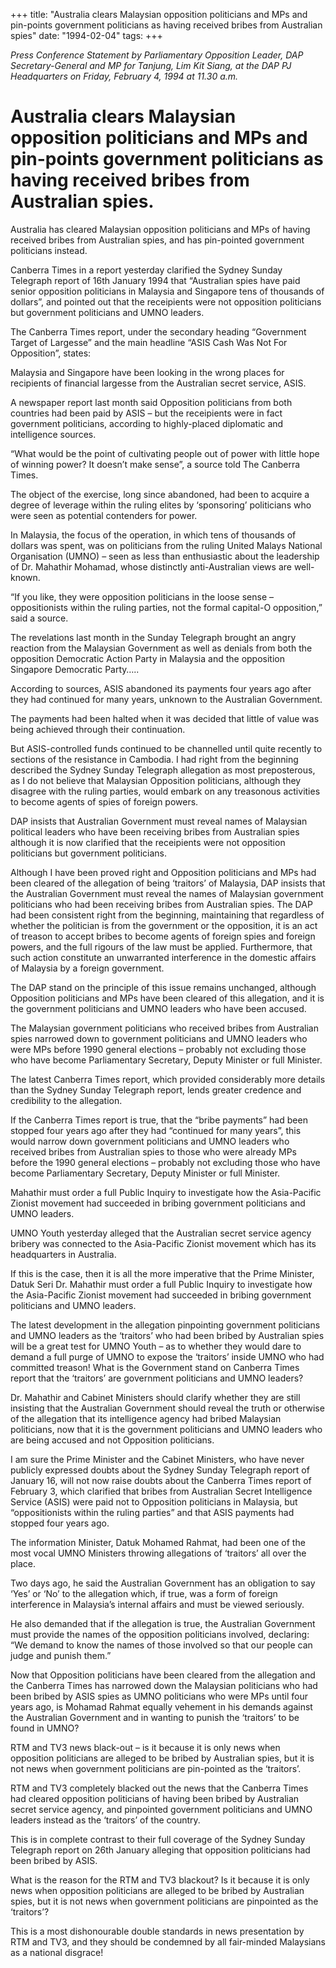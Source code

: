 +++ 
title: "Australia clears Malaysian opposition politicians and MPs and pin-points government politicians as having received bribes from Australian spies"
date: "1994-02-04"
tags:
+++

_Press Conference Statement by Parliamentary Opposition Leader, DAP Secretary-General and MP for Tanjung, Lim Kit Siang, at the DAP PJ Headquarters on Friday, February 4, 1994 at 11.30 a.m._

# Australia clears Malaysian opposition politicians and MPs and pin-points government politicians as having received bribes from Australian spies.

Australia has cleared Malaysian opposition politicians and MPs of having received bribes from Australian spies, and has pin-pointed government politicians instead.</u>

Canberra Times in a report yesterday clarified the Sydney Sunday Telegraph report of 16th January 1994 that “Australian spies have paid senior opposition politicians in Malaysia and Singapore tens of thousands of dollars”, and pointed out that the receipients were not opposition politicians but government politicians and UMNO leaders.

The Canberra Times report, under the secondary heading “Government Target of Largesse” and the main headline “ASIS Cash Was Not For Opposition”, states:

Malaysia and Singapore have been looking in the wrong places for recipients of financial largesse from the Australian secret service, ASIS.

A newspaper report last month said Opposition politicians from both countries had been paid by ASIS – but the receipients were in fact government politicians, according to highly-placed diplomatic and intelligence sources.

“What would be the point of cultivating people out of power with little hope of winning power? It doesn’t make sense”, a source told The Canberra Times.

The object of the exercise, long since abandoned, had been to acquire a degree of leverage within the ruling elites by ‘sponsoring’ politicians who were seen as potential contenders for power.

In Malaysia, the focus of the operation, in which tens of thousands of dollars was spent, was on politicians from the ruling United Malays National Organisation (UMNO) – seen as less than enthusiastic about the leadership of Dr. Mahathir Mohamad, whose distinctly anti-Australian views are well-known.

“If you like, they were opposition politicians in the loose sense – oppositionists within the ruling parties, not the formal capital-O opposition,” said a source.

The revelations last month in the Sunday Telegraph brought an angry reaction from the Malaysian Government as well as denials from both the opposition Democratic Action Party in Malaysia and the opposition Singapore Democratic Party…..

According to sources, ASIS abandoned its payments four years ago after they had continued for many years, unknown to the Australian Government.

The payments had been halted when it was decided that little of value was being achieved through their continuation.

But ASIS-controlled funds continued to be channelled until quite recently to sections of the resistance in Cambodia.
I had right from the beginning described the Sydney Sunday Telegraph allegation as most preposterous, as I do not believe that Malaysian Opposition politicians, although they disagree with the ruling parties, would embark on any treasonous activities to become agents of spies of foreign powers.

DAP insists that Australian Government must reveal names of Malaysian political leaders who have been receiving bribes from Australian spies although it is now clarified that the receipients were not opposition politicians but government politicians.


Although I have been proved right and Opposition politicians and MPs had been cleared of the allegation of being ‘traitors’ of Malaysia, DAP insists that the Australian Government must reveal the names of Malaysian government politicians who had been receiving bribes from Australian spies.
The DAP had been consistent right from the beginning, maintaining that regardless of whether the politician is from the government or the opposition, it is an act of treason to accept bribes to become agents of foreign spies and foreign powers, and the full rigours of the law must be applied.
Furthermore, that such action constitute an unwarranted interference in the domestic affairs of Malaysia by a foreign government.

The DAP stand on the principle of this issue remains unchanged, although Opposition politicians and MPs have been cleared of this allegation, and it is the government politicians and UMNO leaders who have been accused.

The Malaysian government politicians who received bribes from Australian spies narrowed down to government politicians and UMNO leaders who were MPs before 1990 general elections – probably not excluding those who have become Parliamentary Secretary, Deputy Minister or full Minister.

The latest Canberra Times report, which provided considerably more details than the Sydney Sunday Telegraph report, lends greater credence and credibility to the allegation.

If the Canberra Times report is true, that the “bribe payments” had been stopped four years ago after they had “continued for many years”, this would narrow down government politicians and UMNO leaders who received bribes from Australian spies to those who were already MPs before the 1990 general elections – probably not excluding those who have become Parliamentary Secretary, Deputy Minister or full Minister.

Mahathir must order a full Public Inquiry to investigate how the Asia-Pacific Zionist movement had succeeded in bribing government politicians and UMNO leaders.

UMNO Youth yesterday alleged that the Australian secret service agency bribery was connected to the Asia-Pacific Zionist movement which has its headquarters in Australia.

If this is the case, then it is all the more imperative that the Prime Minister, Datuk Seri Dr. Mahathir must order a full Public Inquiry to investigate how the Asia-Pacific Zionist movement had succeeded in bribing government politicians and UMNO leaders.

The latest development in the allegation pinpointing government politicians and UMNO leaders as the ‘traitors’ who had been bribed by Australian spies will be a great test for UMNO Youth – as to whether they would dare to demand a full purge of UMNO to expose the ‘traitors’ inside UMNO who had committed treason!
What is the Government stand on Canberra Times report that the ‘traitors’ are government politicians and UMNO leaders?

Dr. Mahathir and Cabinet Ministers should clarify whether they are still insisting that the Australian Government should reveal the truth or otherwise of the allegation that its intelligence agency had bribed Malaysian politicians, now that it is the government politicians and UMNO leaders who are being accused and not Opposition politicians.

I am sure the Prime Minister and the Cabinet Ministers, who have never publicly expressed doubts about the Sydney Sunday Telegraph report of January 16, will not now raise doubts about the Canberra Times report of February 3, which clarified that bribes from Australian Secret Intelligence Service (ASIS) were paid not to Opposition politicians in Malaysia, but “oppositionists within the ruling parties” and that ASIS payments had stopped four years ago.

The information Minister, Datuk Mohamed Rahmat, had been one of the most vocal UMNO Ministers throwing allegations of ‘traitors’ all over the place.

Two days ago, he said the Australian Government has an obligation to say ‘Yes’ or ‘No’ to the allegation which, if true, was a form of foreign interference in Malaysia’s internal affairs and must be viewed seriously.

He also demanded that if the allegation is true, the Australian Government must provide the names of the opposition politicians involved, declaring: “We demand to know the names of those involved so that our people can judge and punish them.”

Now that Opposition politicians have been cleared from the allegation and the Canberra Times has narrowed down the Malaysian politicians who had been bribed by ASIS spies as UMNO politicians who were MPs until four years ago, is Mohamad Rahmat equally vehement in his demands against the Australian Government and in wanting to punish the ‘traitors’ to be found in UMNO?

RTM and TV3 news black-out – is it because it is only news when opposition politicians are alleged to be bribed by Australian spies, but it is not news when government politicians are pin-pointed as the ‘traitors’.

RTM and TV3 completely blacked out the news that the Canberra Times had cleared opposition politicians of having been bribed by Australian secret service agency, and pinpointed government politicians and UMNO leaders instead as the ‘traitors’ of the country.

This is in complete contrast to their full coverage of the Sydney Sunday Telegraph report on 26th January alleging that opposition politicians had been bribed by ASIS. 

What is the reason for the RTM and TV3 blackout? Is it because it is only news when opposition politicians are alleged to be bribed by Australian spies, but it is not news when government politicians are pinpointed as the ‘traitors’?

This is a most dishonourable double standards in news presentation by RTM and TV3, and they should be condemned by all fair-minded Malaysians as a national disgrace!
 
